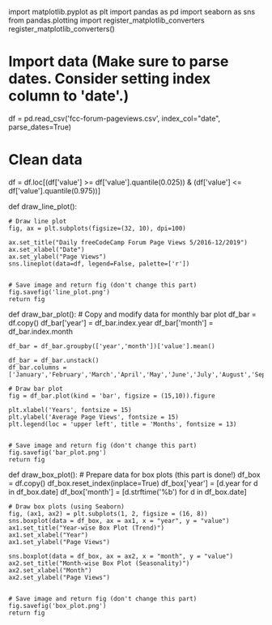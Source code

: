 import matplotlib.pyplot as plt
import pandas as pd
import seaborn as sns
from pandas.plotting import register_matplotlib_converters
register_matplotlib_converters()

# Import data (Make sure to parse dates. Consider setting index column to 'date'.)
df = pd.read_csv('fcc-forum-pageviews.csv', index_col="date", parse_dates=True)

# Clean data

df = df.loc[(df['value'] >= df['value'].quantile(0.025)) & (df['value'] <= df['value'].quantile(0.975))]


def draw_line_plot():
    
    # Draw line plot
    fig, ax = plt.subplots(figsize=(32, 10), dpi=100)
    
    ax.set_title("Daily freeCodeCamp Forum Page Views 5/2016-12/2019")
    ax.set_xlabel("Date")
    ax.set_ylabel("Page Views")
    sns.lineplot(data=df, legend=False, palette=['r'])


    # Save image and return fig (don't change this part)
    fig.savefig('line_plot.png')
    return fig

def draw_bar_plot():
    # Copy and modify data for monthly bar plot
    df_bar = df.copy()
    df_bar['year'] = df_bar.index.year
    df_bar['month'] = df_bar.index.month
    
    df_bar = df_bar.groupby(['year','month'])['value'].mean()
    
    df_bar = df_bar.unstack()
    df_bar.columns = ['January','February','March','April','May','June','July','August','September','October','November','December']
    
    # Draw bar plot
    fig = df_bar.plot(kind = 'bar', figsize = (15,10)).figure
  
    plt.xlabel('Years', fontsize = 15)
    plt.ylabel('Average Page Views', fontsize = 15)
    plt.legend(loc = 'upper left', title = 'Months', fontsize = 13)


    # Save image and return fig (don't change this part)
    fig.savefig('bar_plot.png')
    return fig


def draw_box_plot():
    # Prepare data for box plots (this part is done!)
    df_box = df.copy()
    df_box.reset_index(inplace=True)
    df_box['year'] = [d.year for d in df_box.date]
    df_box['month'] = [d.strftime('%b') for d in df_box.date]

    # Draw box plots (using Seaborn)
    fig, (ax1, ax2) = plt.subplots(1, 2, figsize = (16, 8))
    sns.boxplot(data = df_box, ax = ax1, x = "year", y = "value")
    ax1.set_title("Year-wise Box Plot (Trend)")
    ax1.set_xlabel("Year")
    ax1.set_ylabel("Page Views")
                   
    sns.boxplot(data = df_box, ax = ax2, x = "month", y = "value")
    ax2.set_title("Month-wise Box Plot (Seasonality)")
    ax2.set_xlabel("Month")
    ax2.set_ylabel("Page Views")


    # Save image and return fig (don't change this part)
    fig.savefig('box_plot.png')
    return fig

